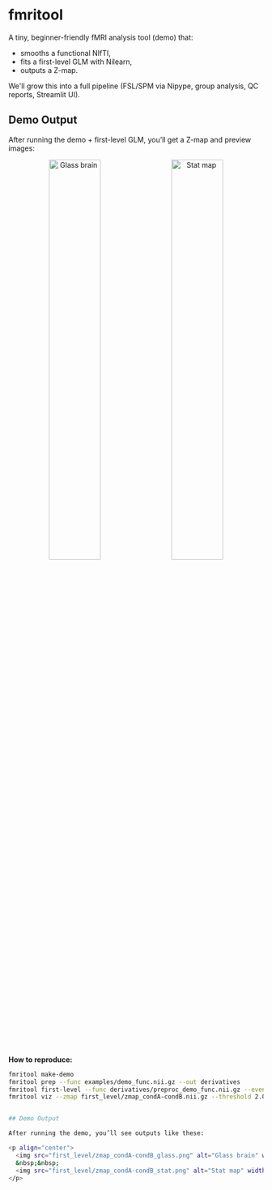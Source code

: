# fmritool

A tiny, beginner-friendly fMRI analysis tool (demo) that:
- smooths a functional NIfTI,
- fits a first-level GLM with Nilearn,
- outputs a Z-map.

We'll grow this into a full pipeline (FSL/SPM via Nipype, group analysis, QC reports, Streamlit UI).


## Demo Output

After running the demo + first-level GLM, you’ll get a Z-map and preview images:

<p align="center">
  <img src="first_level/zmap_condA-condB_glass.png" alt="Glass brain" width="45%">
  &nbsp;&nbsp;
  <img src="first_level/zmap_condA-condB_stat.png" alt="Stat map" width="45%">
</p>

**How to reproduce:**
```bash
fmritool make-demo
fmritool prep --func examples/demo_func.nii.gz --out derivatives
fmritool first-level --func derivatives/preproc_demo_func.nii.gz --events examples/events.tsv --out first_level
fmritool viz --zmap first_level/zmap_condA-condB.nii.gz --threshold 2.0


## Demo Output

After running the demo, you’ll see outputs like these:

<p align="center">
  <img src="first_level/zmap_condA-condB_glass.png" alt="Glass brain" width="45%">
  &nbsp;&nbsp;
  <img src="first_level/zmap_condA-condB_stat.png" alt="Stat map" width="45%">
</p>
